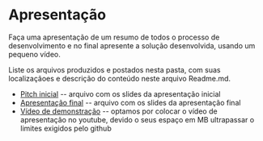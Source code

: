 # Apresentação

Faça uma apresentação de um resumo de todos o processo de desenvolvimento e no final apresente a solução desenvolvida, usando um pequeno vídeo.

Liste os arquivos produzidos e postados nesta pasta, com suas localizaçãoes e descrição do conteúdo neste arquivo Readme.md.


* [Pitch inicial](./apresentacao-inicial.pdf) -- arquivo com os slides da apresentação inicial
* [Apresentação final](./sample-presentation.pdf) -- arquivo com os slides da apresentação final
* [Vídeo de demonstração](https://youtu.be/28kE5vLW4vM) -- optamos por colocar o vídeo de apresentação no youtube, devido o seus espaço em MB ultrapassar o limites exigidos pelo github
